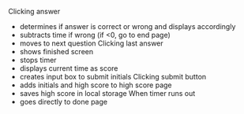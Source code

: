 Clicking answer
  - determines if answer is correct or wrong and displays accordingly
  - subtracts time if wrong (if <0, go to end page)
  - moves to next question
Clicking last answer
  - shows finished screen
  - stops timer
  - displays current time as score
  - creates input box to submit initials
Clicking submit button
  - adds initials and high score to high score page
  - saves high score in local storage
When timer runs out
  - goes directly to done page